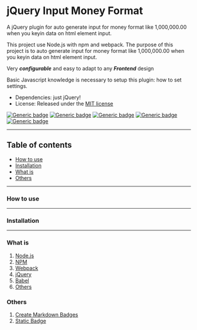 # jQuery Input Money Format

A jQuery plugin for auto generate input for money format like 1,000,000.00 when you keyin data on html element input.

This project use Node.js with npm and webpack. The purpose of this project is to auto generate input for money format like 1,000,000.00 when you keyin data on html element input.

Very ***configurable*** and easy to adapt to any ***Frontend*** design

Basic Javascript knowledge is necessary to setup this plugin: how to set settings.

- Dependencies: just jQuery!
- License: Released under the [MIT license](LICENSE)

[![Generic badge](https://img.shields.io/badge/Node.js-20.17.0-<COLOR>.svg)](https://shields.io/)
[![Generic badge](https://img.shields.io/badge/NPM-10.8.2-<COLOR>.svg)](https://shields.io/)
[![Generic badge](https://img.shields.io/badge/Webpack-5.94.0-<COLOR>.svg)](https://shields.io/)
[![Generic badge](https://img.shields.io/badge/jQuery-3.7.1-<COLOR>.svg)](https://shields.io/)
[![Generic badge](https://img.shields.io/badge/@babel/core-7.25.2-<COLOR>.svg)](https://shields.io/)

---

## Table of contents

  * [How to use](#how-to-use)
  * [Installation](#installation)
  * [What is](#what-is)
  * [Others](#others)

---

### How to use

---

### Installation

---

### What is

1. [Node.js](https://nodejs.org/en)
2. [NPM]()
3. [Webpack]()
4. [jQuery]()
5. [Babel](https://babeljs.io/docs/)
6. [Others](https://stackoverflow.com/questions/35062852/npm-vs-bower-vs-browserify-vs-gulp-vs-grunt-vs-webpack)

### Others

1. [Create Markdown Badges](https://naereen.github.io/badges/)
2. [Static Badge](https://shields.io/badges/static-badge)
